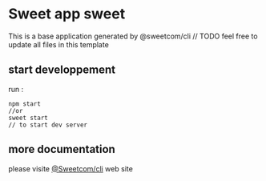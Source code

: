 # Sweet app sweet

This is a base application generated by @sweetcom/cli
// TODO feel free to update all files in this template
 
## start developpement

run : 
~~~
npm start 
//or
sweet start 
// to start dev server
~~~


## more documentation 
please visite [@Sweetcom/cli](http://cli.sweetcom75.fr) web site

